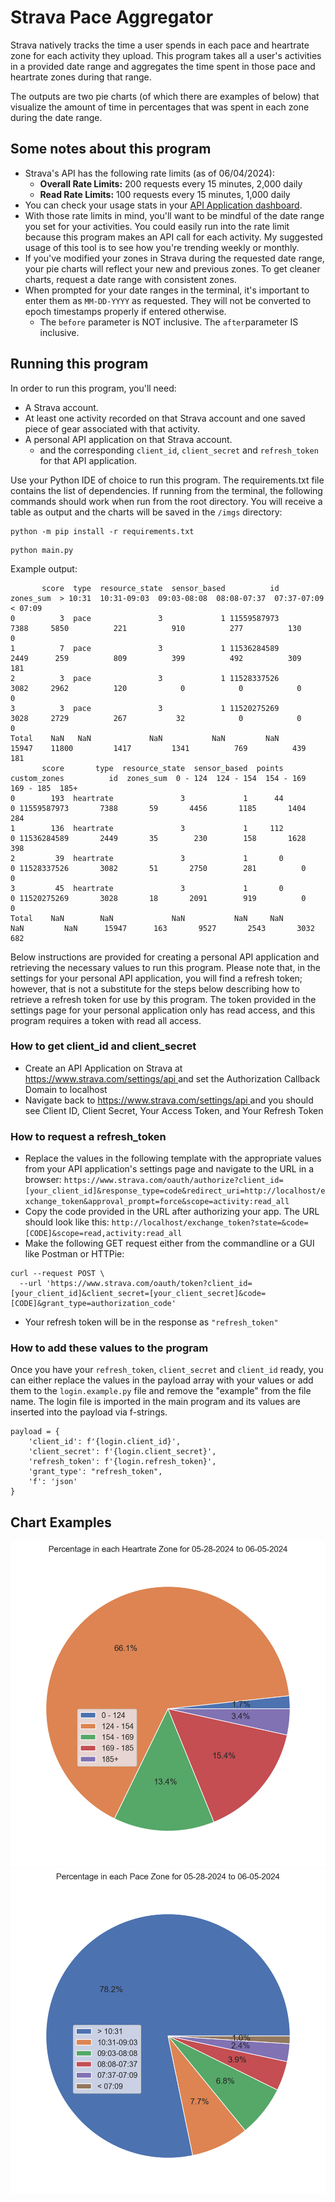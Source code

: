 # Strava Pace Aggregator

Strava natively tracks the time a user spends in each pace and heartrate zone for each activity they upload. This
program takes all a user's activities in a provided date range and aggregates the time spent in those pace and heartrate
zones during that range.

The outputs are two pie charts (of which there are examples of below) that visualize the amount of time in percentages
that was spent in each zone during the date range.

## Some notes about this program

- Strava's API has the following rate limits (as of 06/04/2024):
    - **Overall Rate Limits:** 200 requests every 15 minutes, 2,000 daily
    - **Read Rate Limits:** 100 requests every 15 minutes, 1,000 daily
- You can check your usage stats in your [API Application dashboard]('https://www.strava.com/settings/api).
- With those rate limits in mind, you'll want to be mindful of the date range you set for your activities. You could
  easily run into the rate limit because this program makes an API call for each activity. My suggested usage of this
  tool is to see how you're trending weekly or monthly.
- If you've modified your zones in Strava during the requested date range, your pie charts will reflect your new and
  previous zones. To get cleaner charts, request a date range with consistent zones.
- When prompted for your date ranges in the terminal, it's important to enter them as `MM-DD-YYYY` as requested. They
  will not be converted to epoch timestamps properly if entered otherwise.
    - The `before` parameter is NOT inclusive. The `after`parameter IS inclusive.

## Running this program

In order to run this program, you'll need:

- A Strava account.
- At least one activity recorded on that Strava account and one saved piece of gear associated with that activity.
- A personal API application on that Strava account.
    - and the corresponding `client_id`, `client_secret` and `refresh_token` for that API application.

Use your Python IDE of choice to run this program. The requirements.txt file contains the list of dependencies. If running from the terminal, the following commands should work when run from the root directory. You will receive a table as output and the charts will be saved in the `/imgs` directory: 

````
python -m pip install -r requirements.txt
````

````
python main.py
````
Example output:
````
       score  type  resource_state  sensor_based          id  zones_sum  > 10:31  10:31-09:03  09:03-08:08  08:08-07:37  07:37-07:09  < 07:09
0          3  pace               3             1 11559587973       7388     5850          221          910          277          130        0
1          7  pace               3             1 11536284589       2449      259          809          399          492          309      181
2          3  pace               3             1 11528337526       3082     2962          120            0            0            0        0
3          3  pace               3             1 11520275269       3028     2729          267           32            0            0        0
Total    NaN   NaN             NaN           NaN         NaN      15947    11800         1417         1341          769          439      181
       score       type  resource_state  sensor_based  points  custom_zones          id  zones_sum  0 - 124  124 - 154  154 - 169  169 - 185  185+
0        193  heartrate               3             1      44             0 11559587973       7388       59       4456       1185       1404   284
1        136  heartrate               3             1     112             0 11536284589       2449       35        230        158       1628   398
2         39  heartrate               3             1       0             0 11528337526       3082       51       2750        281          0     0
3         45  heartrate               3             1       0             0 11520275269       3028       18       2091        919          0     0
Total    NaN        NaN             NaN           NaN     NaN           NaN         NaN      15947      163       9527       2543       3032   682
````

Below instructions are provided for creating a personal API application and retrieving the necessary values to run this
program. Please note that, in the settings for your personal API application, you will find a refresh token; however,
that is not a substitute for the steps below describing how to retrieve a refresh token for use by this program. The
token provided in the settings page for your personal application only has read access, and this program requires a
token with read all access.

### How to get client_id and client_secret

- Create an API Application on Strava at [https://www.strava.com/settings/api ](https://www.strava.com/settings/api) and
  set the Authorization Callback Domain to localhost
- Navigate back to [https://www.strava.com/settings/api ](https://www.strava.com/settings/api) and you should see Client
  ID, Client Secret, Your Access Token, and Your Refresh Token

### How to request a refresh_token

- Replace the values in the following template with the appropriate values from your API application's settings page and
  navigate to the URL in a
  browser: `https://www.strava.com/oauth/authorize?client_id=[your_client_id]&response_type=code&redirect_uri=http://localhost/exchange_token&approval_prompt=force&scope=activity:read_all`
- Copy the code provided in the URL after authorizing your app. The URL should look like
  this: `http://localhost/exchange_token?state=&code=[CODE]&scope=read,activity:read_all`
- Make the following GET request either from the commandline or a GUI like Postman or HTTPie:

````
curl --request POST \
  --url 'https://www.strava.com/oauth/token?client_id=[your_client_id]&client_secret=[your_client_secret]&code=[CODE]&grant_type=authorization_code'
````

- Your refresh token will be in the response as `"refresh_token"`

### How to add these values to the program

Once you have your `refresh_token`, `client_secret` and `client_id` ready, you can either replace the values in the
payload array with your values or add them to the `login.example.py` file and remove the "example" from the file name.
The login file is imported in the main program and its values are inserted into the payload via f-strings.

```
payload = {
    'client_id': f'{login.client_id}',
    'client_secret': f'{login.client_secret}',
    'refresh_token': f'{login.refresh_token}',
    'grant_type': "refresh_token",
    'f': 'json'
}
```

## Chart Examples

![](imgs/heart_rate_pie.png)
![](imgs/pace_pie.png)